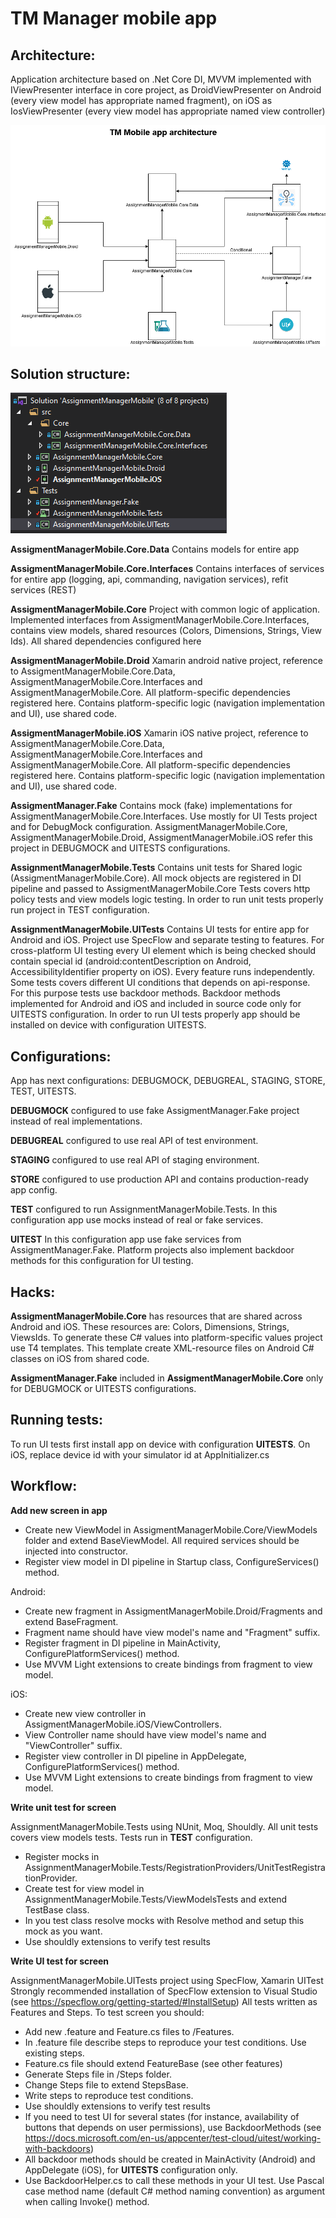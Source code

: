 # TM Manager mobile app

## Architecture:
Application architecture based on .Net Core DI, MVVM implemented with IViewPresenter interface in core project, as DroidViewPresenter on Android (every view model has appropriate named fragment), on iOS as IosViewPresenter (every view model has appropriate named view controller)

![Architecture image](/TMManagerDiagram.png)

## Solution structure:
![Solution structure image](/Solution_screenshot.png)

**AssigmentManagerMobile.Core.Data**
Contains models for entire app

**AssigmentManagerMobile.Core.Interfaces**
Contains interfaces of services for entire app (logging, api, commanding, navigation services), refit services (REST)

**AssigmentManagerMobile.Core**
Project with common logic of application.
Implemented interfaces from AssigmentManagerMobile.Core.Interfaces, contains view models, shared resources (Colors, Dimensions, Strings, View Ids).
All shared dependencies configured here

**AssigmentManagerMobile.Droid**
Xamarin android native project, reference to AssigmentManagerMobile.Core.Data, AssigmentManagerMobile.Core.Interfaces and AssigmentManagerMobile.Core.
All platform-specific dependencies registered here.
Contains platform-specific logic (navigation implementation and UI), use shared code.

**AssigmentManagerMobile.iOS**
Xamarin iOS native project, reference to AssigmentManagerMobile.Core.Data, AssigmentManagerMobile.Core.Interfaces and AssigmentManagerMobile.Core.
All platform-specific dependencies registered here.
Contains platform-specific logic (navigation implementation and UI), use shared code.

**AssigmentManager.Fake**
Contains mock (fake) implementations for AssigmentManagerMobile.Core.Interfaces.
Use mostly for UI Tests project and for DebugMock configuration.
AssigmentManagerMobile.Core, AssigmentManagerMobile.Droid, AssigmentManagerMobile.iOS
refer this project in DEBUGMOCK and UITESTS configurations.

**AssignmentManagerMobile.Tests**
Contains unit tests for Shared logic (AssigmentManagerMobile.Core). 
All mock objects are registered in DI pipeline and passed to AssigmentManagerMobile.Core
Tests covers http policy tests and view models logic testing. In order to run unit tests properly
run project in TEST configuration.

**AssignmentManagerMobile.UITests**
Contains UI tests for entire app for Android and iOS. Project use SpecFlow and separate testing to features.
For cross-platform UI testing every UI element which is being checked should contain special id (android:contentDescription on Android,
AccessibilityIdentifier property on iOS).
Every feature runs independently. Some tests covers different UI conditions that depends on api-response.
For this purpose tests use backdoor methods. Backdoor methods implemented for Android and iOS and included in source code
only for UITESTS configuration. In order to run UI tests properly app should be installed on device with configuration UITESTS.

## Configurations:
App has next configurations: DEBUGMOCK, DEBUGREAL, STAGING, STORE, TEST, UITESTS.

**DEBUGMOCK** configured to use fake AssigmentManager.Fake project instead of real implementations.

**DEBUGREAL** configured to use real API of test environment.

**STAGING** configured to use real API of staging environment.

**STORE** configured to use production API and contains production-ready app config.

**TEST** configured to run AssignmentManagerMobile.Tests. In this configuration app use mocks instead of real or fake services.

**UITEST** In this configuration app use fake services from AssigmentManager.Fake. Platform projects also implement backdoor methods for this configuration for UI testing.

## Hacks:
**AssigmentManagerMobile.Core** has resources that are shared across Android and iOS.
These resources are: Colors, Dimensions, Strings, ViewsIds. To generate these C# values into platform-specific values
project use T4 templates. This template create XML-resource files on Android C# classes on iOS from shared code.

**AssigmentManager.Fake** included in **AssigmentManagerMobile.Core** only for DEBUGMOCK or UITESTS configurations.

## Running tests:
To run UI tests first install app on device with configuration **UITESTS**. On iOS, replace device id with your simulator id at AppInitializer.cs

## Workflow:
**Add new screen in app** 

- Create new ViewModel in AssigmentManagerMobile.Core/ViewModels folder and extend BaseViewModel. All required services should be injected into constructor. 
- Register view model in DI pipeline in Startup class, ConfigureServices() method.

Android: 
- Create new fragment in AssigmentManagerMobile.Droid/Fragments and extend BaseFragment.
- Fragment name should have view model's name and "Fragment" suffix.
- Register fragment in DI pipeline in MainActivity, ConfigurePlatformServices() method.
- Use MVVM Light extensions to create bindings from fragment to view model.

iOS: 
- Create new view controller in AssigmentManagerMobile.iOS/ViewControllers.
- View Controller name should have view model's name and "ViewController" suffix.
- Register view controller in DI pipeline in AppDelegate, ConfigurePlatformServices() method.
- Use MVVM Light extensions to create bindings from fragment to view model.

**Write unit test for screen**

AssignmentManagerMobile.Tests using NUnit, Moq, Shouldly.
All unit tests covers view models tests. Tests run in **TEST** configuration.

- Register mocks in AssignmentManagerMobile.Tests/RegistrationProviders/UnitTestRegistrationProvider.
- Create test for view model in AssignmentManagerMobile.Tests/ViewModelsTests and extend TestBase class.
- In you test class resolve mocks with Resolve<T> method and setup this mock as you want.
- Use shouldly extensions to verify test results

**Write UI test for screen**

AssignmentManagerMobile.UITests project using SpecFlow, Xamarin UITest
Strongly recommended installation of SpecFlow extension to Visual Studio (see https://specflow.org/getting-started/#InstallSetup)
All tests written as Features and Steps. To test screen you should:
- Add new .feature and Feature.cs files to /Features.
- In .feature file describe steps to reproduce your test conditions. Use existing steps.
- Feature.cs file should extend FeatureBase (see other features)
- Generate Steps file in /Steps folder.
- Change Steps file to extend StepsBase.
- Write steps to reproduce test conditions.
- Use shouldly extensions to verify test results
- If you need to test UI for several states (for instance, availability of buttons that depends on user permissions), use BackdoorMethods (see https://docs.microsoft.com/en-us/appcenter/test-cloud/uitest/working-with-backdoors)
- All backdoor methods should be created in MainActivity (Android) and AppDelegate (iOS), for **UITESTS** configuration only.
- Use BackdoorHelper.cs to call these methods in your UI test. Use Pascal case method name (default C# method naming convention) as argument when calling Invoke() method.
